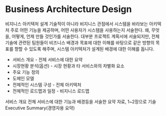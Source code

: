 # Business Architecture Design

비지니스 아키텍처 설계
기술적이 아니라 비지니스 관점에서 시스템을 바라보는 아키텍처
주로 어떤 기능을 제공하며, 어떤 사용자가 시스템을 사용하는지 서술한다.
왜, 무엇을, 어떻게, 언제 만들 것인가를 서술한다.
대부분 프로젝트 계획서에 서술되지만, 전체 기술에 관련된 팀원들이 비즈니스 배경과 목표에 대한 이해를 바탕으로 같은 방향의 목표를 향할 수 있도록 해주며, 시스템 아키텍처가 설계된 배경에 대한 이해를 돕니다.


* 서비스 개요 - 전체 서비스에 대한 요약
* 시장현황 분석(옵션) - 시장 현황과 타 서비스와의 차별화 요소
* 주요 기능 정의
* 도메인 모델
* 전체적인 시스템 구성 - 전체 아키텍처
* 전체적인 로드맵과 일정 - 비지니스 로드맵

서비스 개요
전체 서비스에 대한 기능과 배경등을 서술한 요약 자료, 1~2장으로 기술
Executive Summary(경영자용 요약)

